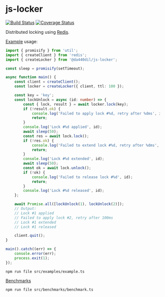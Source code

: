 # js-locker

[![Build Status](https://travis-ci.com/da440dil/js-locker.svg?branch=master)](https://travis-ci.com/da440dil/js-locker)
[![Coverage Status](https://coveralls.io/repos/github/da440dil/js-locker/badge.svg?branch=master)](https://coveralls.io/github/da440dil/js-locker?branch=master)

Distributed locking using [Redis](https://redis.io/).

[Example](./src/examples/example.ts) usage:

```typescript
import { promisify } from 'util';
import { createClient } from 'redis';
import { createLocker } from '@da440dil/js-locker';

const sleep = promisify(setTimeout);

async function main() {
    const client = createClient();
    const locker = createLocker({ client, ttl: 100 });

    const key = 'key';
    const lockUnlock = async (id: number) => {
        const { lock, result } = await locker.lock(key);
        if (!result.ok) {
            console.log('Failed to apply lock #%d, retry after %dms', id, result.ttl);
            return;
        }
        console.log('Lock #%d applied', id);
        await sleep(50);
        const res = await lock.lock();
        if (!res.ok) {
            console.log('Failed to extend lock #%d, retry after %dms', id, res.ttl);
            return;
        }
        console.log('Lock #%d extended', id);
        await sleep(50);
        const ok = await lock.unlock();
        if (!ok) {
            console.log('Failed to release lock #%d', id);
            return;
        }
        console.log('Lock #%d released', id);
    };

    await Promise.all([lockUnlock(1), lockUnlock(2)]);
    // Output:
    // Lock #1 applied
    // Failed to apply lock #2, retry after 100ms
    // Lock #1 extended
    // Lock #1 released

    client.quit();
}

main().catch((err) => {
    console.error(err);
    process.exit(1);
});
```

```
npm run file src/examples/example.ts
```

[Benchmarks](./src/benchmarks)
```
npm run file src/benchmarks/benchmark.ts
```
